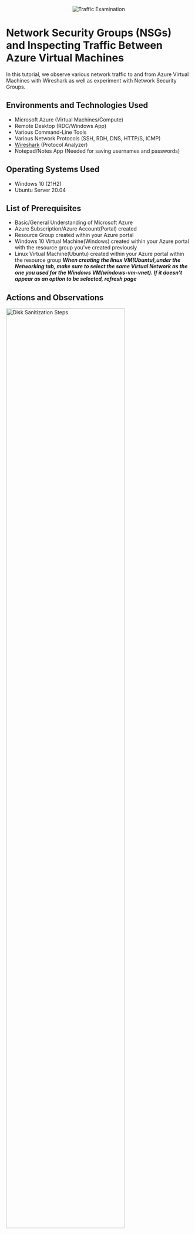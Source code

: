 <p align="center">
<img src="https://i.imgur.com/Ua7udoS.png" alt="Traffic Examination"/>
</p>

<h1>Network Security Groups (NSGs) and Inspecting Traffic Between Azure Virtual Machines</h1>
In this tutorial, we observe various network traffic to and from Azure Virtual Machines with Wireshark as well as experiment with Network Security Groups. <br />


<h2>Environments and Technologies Used</h2>

- Microsoft Azure (Virtual Machines/Compute)
- Remote Desktop (RDC/Windows App)
- Various Command-Line Tools
- Various Network Protocols (SSH, RDH, DNS, HTTP/S, ICMP)
- <a href="https://www.wireshark.org/">Wireshark</a> (Protocol Analyzer)
- Notepad/Notes App (Needed for saving usernames and passwords)

<h2>Operating Systems Used </h2>

- Windows 10 (21H2)
- Ubuntu Server 20.04

<h2>List of Prerequisites</h2>

- Basic/General Understanding of Microsoft Azure
- Azure Subscription/Azure Account(Portal) created
- Resource Group created within your Azure portal
- Windows 10 Virtual Machine(Windows) created within your Azure portal with the resource group you've created previously
- Linux Virtual Machine(Ubuntu) created within your Azure portal within the resource group <strong>*When creating the linux VM(Ubuntu),under the Networking tab,  make sure to select the same Virtual Network as the one you used for the Windows VM(windows-vm-vnet). If it doesn't appear as an option to be selected, refresh page*</strong>

<h2>Actions and Observations</h2>
<p>
<img src="https://i.imgur.com/y9bwKCU.jpeg" height="80%" width="80%" alt="Disk Sanitization Steps"/>
</p>
<p>
  <h3>Observe ICMP Traffic</h3>
<ol>
  <li>Log in to the Windows virtual machine (VM).</li>
  <li>
    Open a web browser within the VM and navigate to the following URL to download Wireshark:
    <a href="https://www.wireshark.org/">https://www.wireshark.org/</a>
  </li>
  <li>Download and install Wireshark by following the on-screen instructions.</li>
  <li>Once installed, launch Wireshark.</li>
  <li>In the main interface, locate and select the <strong>Ethernet</strong> interface.</li>
  <li>Click the <strong>blue shark fin icon</strong> in the top-left corner to start packet capture on the selected interface.</li>
  <li>In the display filter bar, type <code>icmp</code> and press <strong>Enter</strong> to filter for ICMP packets.</li>
  <li>Navigate to the <strong>Azure portal</strong>, go to the <strong>Overview</strong> section of your Linux VM, and copy the <strong>private IP address</strong>.</li>
  <li>Return to the Windows VM and open <strong>PowerShell</strong>.</li>
  <li>
    In PowerShell, ping the private IP address of the Linux VM using the following command:
    <br><code>ping &lt;linux-vm-private-ip&gt;</code>
  </li>
  <li>Switch back to Wireshark and observe the capture for ICMP packets corresponding to the ping requests and replies.</li>
  <li>
    Additionally, ping a public website (e.g., www.google.com) from PowerShell using the command:
    <br><code>ping www.google.com</code>
  </li>
  <li>Continue monitoring ICMP packet activity in Wireshark for both internal and external ping attempts.</li>
</ol>
</p>
<br />

<p>
<img src="https://i.imgur.com/vhOaoMk.jpeg" height="80%" width="80%" alt="Disk Sanitization Steps"/>
</p>
<p>
  <h3>Configuring a Firewall Network Security Group</h3>
<ol>
  <li>Open <strong>PowerShell</strong> on your Windows VM if it is not already open.</li>
  <li>
    Execute a continuous ping to the Linux VM's private IP address by entering the following command:
    <br><code>ping &lt;linux-vm-private-ip&gt; -t</code>
  </li>
  <li>In the <strong>Azure portal</strong>, navigate to the <strong>Virtual Machines</strong> section and select your <strong>Linux VM</strong>.</li>
  <li>Click on the <strong>Networking</strong> tab, then select <strong>Network settings</strong>.</li>
  <li>Locate the <strong>Network Security Group (NSG)</strong> associated with the Linux VM (e.g., <em>linux-vm-nsg</em>) and click on it.</li>
  <li>Within the NSG settings, click on the <strong>Inbound security rules</strong> tab, then click <strong>Add</strong> to create a new rule.</li>
  <li>
    Configure the new inbound rule with the following values:
    <ol>
      <li><strong>Source</strong>: Any</li>
      <li><strong>Source port ranges</strong>: *</li>
      <li><strong>Destination</strong>: Any</li>
      <li><strong>Service</strong>: Custom</li>
      <li><strong>Destination port ranges</strong>: *</li>
      <li><strong>Protocol</strong>: ICMPv4</li>
      <li><strong>Action</strong>: Deny</li>
      <li><strong>Priority</strong>: 290</li>
    </ol>
  </li>
  <li>Click <strong>Add</strong> to apply the rule.</li>
  <li>Return to <strong>PowerShell</strong> on the Windows VM and observe that the ping requests now time out, indicating that ICMP traffic is being blocked.</li>
  <li>Go back to the <strong>Azure portal</strong>, navigate to the NSG's <strong>Inbound security rules</strong>, and delete the rule you just created.</li>
  <li>After the rule has been removed, return to <strong>PowerShell</strong> and observe that ICMP traffic has resumed and ping replies are being received.</li>
  <li>Press <strong>Ctrl + C</strong> in PowerShell to stop the continuous ping and end the Wireshark capture.</li>
</ol>
</p>
<br />

<p>
<img src="https://i.imgur.com/z5xTf4i.jpeg" height="80%" width="80%" alt="Disk Sanitization Steps"/>
</p>
<p>
<h3>Capturing SSH Traffic from Windows VM to Linux VM using Wireshark</h3>
  <ol>
  <li>Log back into the <strong>Windows VM</strong> if you are not already signed in.</li>
  <li>Open the <strong>Wireshark</strong> application by searching for it from the <strong>Start Menu</strong>.</li>
  <li>Select the <strong>Ethernet</strong> interface by clicking or highlighting it, then start a packet capture by clicking the <strong>blue shark fin icon</strong> in the upper-left corner.</li>
  <li>In the display filter bar, type <code>ssh</code> and press <strong>Enter</strong> to filter for SSH traffic.</li>
  <li>Open <strong>PowerShell</strong> within the Windows VM.</li>
  <li>Locate the <strong>private IP address</strong> of your Linux VM by navigating to its <strong>Overview</strong> page in the <strong>Azure portal</strong>.</li>
  <li>
    In PowerShell, initiate an SSH connection by entering the following command:
    <br><code>ssh &lt;vm-username&gt;@&lt;private-ip-address&gt;</code>
    <br>Replace <code>&lt;vm-username&gt;</code> with your Linux VM's username and <code>&lt;private-ip-address&gt;</code> with the actual private IP.
  </li>
  <li>When prompted to continue connecting, type <code>yes</code> and press <strong>Enter</strong>.</li>
  <li>If you are not immediately prompted to enter a password, repeat the SSH command.</li>
  <li>When entering your password, note that no characters will appear—this is normal. After typing the password, press <strong>Enter</strong>.</li>
  <li>Once connected, you will have terminal access to the Linux VM from within the Windows VM.</li>
  <li>To verify the connection, type <code>id</code> to display the current user.</li>
  <li>Type <code>hostname</code> to display the Linux VM’s hostname.</li>
  <li>Optionally, type random characters or run commands to observe SSH traffic in Wireshark.</li>
  <li>When finished, type <code>exit</code> in PowerShell to terminate the SSH session.</li>
</ol>
</p>
<br />

<p>
<img src="https://i.imgur.com/YZPqtfG.png" height="80%" width="80%" alt="Disk Sanitization Steps"/>
</p>
<p>
  <h3>Capturing DHCP Traffic on a Windows VM Using Wireshark and a Batch Script</h3>
<ol>
  <li>Log back into the <strong>Windows VM</strong>.</li>
  <li>Open <strong>Wireshark</strong> by searching for it in the <strong>Start Menu</strong>, then right-click and select <strong>Run as administrator</strong>.</li>
  <li>Start a packet capture by selecting the <strong>Ethernet</strong> interface and clicking the <strong>blue shark fin icon</strong>.</li>
  <li>In the Wireshark display filter bar, type <code>dhcp</code> and press <strong>Enter</strong> to filter the capture for DHCP traffic.</li>
  <li>Open the <strong>Notepad</strong> application by searching for it in the <strong>Start Menu</strong>.</li>
  <li>In Notepad, type the following two commands, each on a separate line:
    <ol>
      <li><code>ipconfig /release</code></li>
      <li><code>ipconfig /renew</code></li>
    </ol>
  </li>
  <li>Save the file as a batch script:
    <ol>
      <li>Click <strong>File</strong> &gt; <strong>Save As</strong>.</li>
      <li>In the <strong>File name</strong> field, enter a name ending in <code>.bat</code> (e.g., <code>dhcp.bat</code>).</li>
      <li>In the <strong>Save as type</strong> dropdown, select <strong>All Files</strong>.</li>
      <li>In the File Explorer address bar, enter <code>c:\ProgramData</code> to navigate to the ProgramData directory.</li>
      <li>Click <strong>Save</strong>.</li>
    </ol>
  </li>
  <li>Open <strong>PowerShell as Administrator</strong>.</li>
  <li>Navigate to the ProgramData folder by typing:
    <br><code>cd c:\ProgramData</code>
  </li>
  <li>Type <code>ls</code> and press <strong>Enter</strong> to verify the batch file is in the folder.</li>
  <li>Run the batch file by typing:
    <br><code>.\&lt;filename&gt;.bat</code>
    <br>Replace <code>&lt;filename&gt;</code> with the name of your file (e.g., <code>.\dhcp.bat</code>).
  </li>
  <li>Wait for the commands to complete. This may disconnect and reconnect your network and possibly sign you out of the VM.</li>
  <li>After signing back in, return to <strong>Wireshark</strong> and observe the captured <strong>DHCP traffic</strong> in the filtered view.</li>
</ol>
</p>
<br />

<p>
<img src="https://i.imgur.com/DJmEXEB.png" height="80%" width="80%" alt="Disk Sanitization Steps"/>
</p>
<p>
Lorem ipsum dolor sit amet, consectetur adipiscing elit, sed do eiusmod tempor incididunt ut labore et dolore magna aliqua. Ut enim ad minim veniam, quis nostrud exercitation ullamco laboris nisi ut aliquip ex ea commodo consequat. Duis aute irure dolor in reprehenderit in voluptate velit esse cillum dolore eu fugiat nulla pariatur.
</p>
<br />

<p>
<img src="https://i.imgur.com/DJmEXEB.png" height="80%" width="80%" alt="Disk Sanitization Steps"/>
</p>
<p>
Lorem ipsum dolor sit amet, consectetur adipiscing elit, sed do eiusmod tempor incididunt ut labore et dolore magna aliqua. Ut enim ad minim veniam, quis nostrud exercitation ullamco laboris nisi ut aliquip ex ea commodo consequat. Duis aute irure dolor in reprehenderit in voluptate velit esse cillum dolore eu fugiat nulla pariatur.
</p>
<br />



